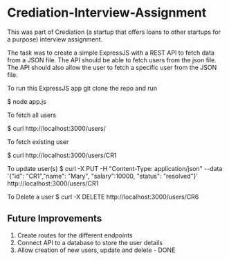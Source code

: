 # Crediation-Interview-Assignment
This was part of Crediation (a startup that offers loans to other startups for a purpose) interview assignment. 

The task was to create a simple ExpressJS with a REST API to fetch data from a JSON file. The API should be able to fetch users from the json file. The API should also allow the user to fetch a specific user from the JSON file.

To run this ExpressJS app git clone the repo and run

$ node app.js

To fetch all users

$ curl http://localhost:3000/users/

To fetch existing user

$ curl http://localhost:3000/users/CR1

To update user(s)
$ curl -X PUT -H "Content-Type: application/json" --data '{"id": "CR1","name": "Mary", "salary":10000, "status": "resolved"}' http://localhost:3000/users/CR1

To Delete a user
$ curl -X DELETE http://localhost:3000/users/CR6

## Future Improvements
1. Create routes for the different endpoints
2. Connect API to a database to store the user details
3. Allow creation of new users, update and delete - DONE

